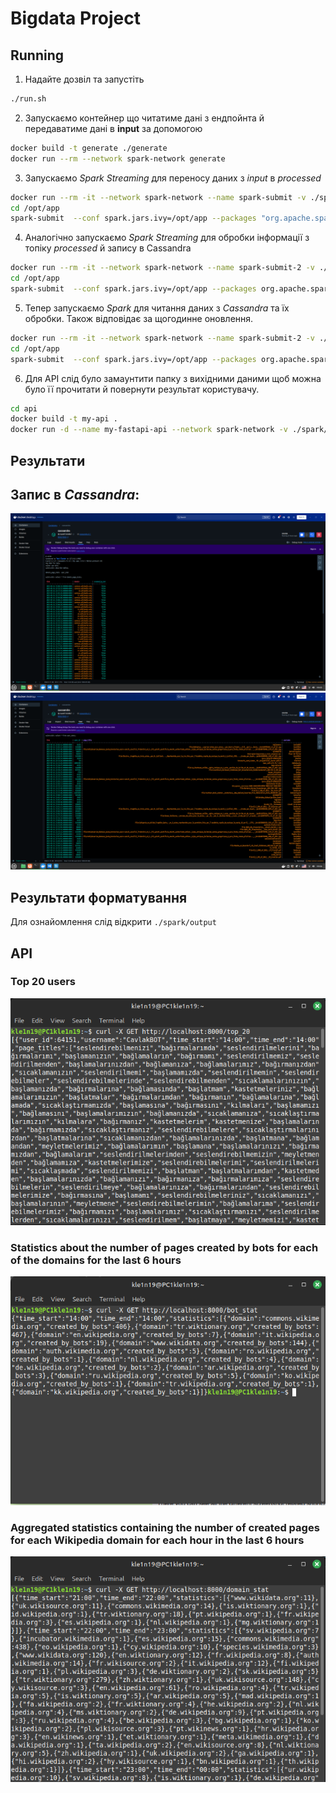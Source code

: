 # Bigdata Project
## Running 
1. Надайте дозвіл та запустіть 
```bash
./run.sh
```  
2. Запускаємо контейнер що читатиме дані з ендпойнта й передаватиме дані в **input** за допомогою
```bash
docker build -t generate ./generate
docker run --rm --network spark-network generate 
```
3. Запускаємо *Spark Streaming* для переносу даних з *input* в  *processed*

```bash
docker run --rm -it --network spark-network --name spark-submit -v ./spark:/opt/app bitnami/spark:3 /bin/bash
cd /opt/app
spark-submit  --conf spark.jars.ivy=/opt/app --packages "org.apache.spark:spark-sql-kafka-0-10_2.12:3.2.0" --total-executor-cores 1 --master spark://spark:7077 --deploy-mode client input.py
```
4. Аналогічно запускаємо *Spark Streaming* для обробки інформації з топіку *processed* й запису в Cassandra
```bash
docker run --rm -it --network spark-network --name spark-submit-2 -v ./spark:/opt/app bitnami/spark:3 /bin/bash
cd /opt/app
spark-submit  --conf spark.jars.ivy=/opt/app --packages org.apache.spark:spark-sql-kafka-0-10_2.12:3.3.0,com.datastax.spark:spark-cassandra-connector_2.12:3.3.0 --total-executor-cores 1 --master spark://spark:7077 --deploy-mode client output.py 
```
5. Тепер запускаємо *Spark* для читання даних з *Cassandra* та їх обробки. Також відповідає за щогодинне оновлення. 
```bash
docker run --rm -it --network spark-network --name spark-submit-2 -v ./spark:/opt/app bitnami/spark:3 /bin/bash
cd /opt/app
spark-submit  --conf spark.jars.ivy=/opt/app --packages org.apache.spark:spark-sql-kafka-0-10_2.12:3.3.0,com.datastax.spark:spark-cassandra-connector_2.12:3.3.0 --total-executor-cores 1 --master spark://spark:7077 --deploy-mode client process.py 
```
6. Для API слід було замаунтити папку з вихідними даними щоб можна було її прочитати й повернути результат користувачу.
```bash
cd api
docker build -t my-api .
docker run -d --name my-fastapi-api --network spark-network -v ./spark/output:/output -p 8000:8000 my-api
```
## Результати
## Запис в *Cassandra*:
![](/images/domain_page.png)
![](/images/bots.png)
## Результати форматування
Для ознайомлення слід відкрити `./spark/output`
## API
### Top 20 users
![](/images/top20.png)
### Statistics about the number of pages created by bots for each of the domains for the last 6 hours
![](/images/bot_stat.png)
### Aggregated statistics containing the number of created pages for each Wikipedia domain for each hour in the last 6 hours
![](/images/domain_stat.png)
